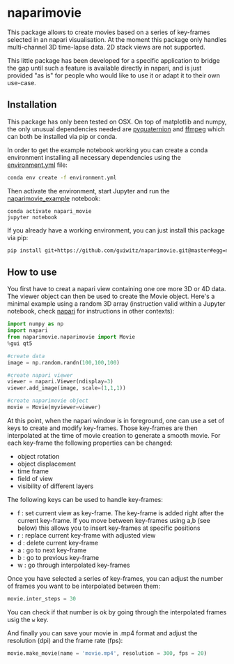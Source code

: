 # naparimovie

This package allows to create movies based on a series of key-frames selected in an napari visualisation. At the moment this package only handles multi-channel 3D time-lapse data. 2D stack views are not supported.

This little package has been developed for a specific application to bridge the gap until such a feature is available directly in napari, and is just provided "as is" for people who would like to use it or adapt it to their own use-case. 

## Installation

This package has only been tested on OSX. On top of matplotlib and numpy, the only unusual dependencies needed are [pyquaternion](http://kieranwynn.github.io/pyquaternion/) and [ffmpeg](http://www.ffmpeg.org/) which can both be installed via pip or conda.

In order to get the example notebook working you can create a conda environment installing all necessary dependencies using the [environment.yml](environment.yml) file:

```bash
conda env create -f environment.yml
```
Then activate the environment, start Jupyter and run the [naparimovie_example](naparimovie_example.ipynb) notebook:
```
conda activate napari_movie
jupyter notebook
```
If you already have a working environment, you can just install this package via pip:
```bash
pip install git+https://github.com/guiwitz/naparimovie.git@master#egg=naparimovie
```

## How to use

You first have to creat a napari view containing one ore more 3D or 4D data. The viewer object can then be used to create the Movie object. Here's a minimal example using a random 3D array (instruction valid within a Jupyter notebook, check [napari](https://github.com/napari/napari) for instructions in other contexts):

```python
import numpy as np
import napari
from naparimovie.naparimovie import Movie
%gui qt5

#create data
image = np.random.randn(100,100,100)

#create napari viewer
viewer = napari.Viewer(ndisplay=3)
viewer.add_image(image, scale=(1,1,1))

#create naparimovie object
movie = Movie(myviewer=viewer)
```

At this point, when the napari window is in foreground, one can use a set of keys to create and modify key-frames. Those key-frames are then interpolated at the time of movie creation to generate a smooth movie. For each key-frame the following properties can be changed:

- object rotation
- object displacement
- time frame
- field of view
- visibility of different layers

The following keys can be used to handle key-frames:

- f : set current view as key-frame. The key-frame is added right after the current key-frame. If you move between key-frames using a,b (see below) this allows you to insert key-frames at specific positions
- r : replace current key-frame with adjusted view
- d : delete current key-frame
- a : go to next key-frame
- b : go to previous key-frame
- w : go through interpolated key-frames

Once you have selected a series of key-frames, you can adjust the number of frames you want to be interpolated between them:
```python
movie.inter_steps = 30
```
You can check if that number is ok by going through the interpolated frames usig the ```w``` key.

And finally you can save your movie in .mp4 format and adjust the resolution (dpi) and the frame rate (fps):
```python
movie.make_movie(name = 'movie.mp4', resolution = 300, fps = 20)
```
